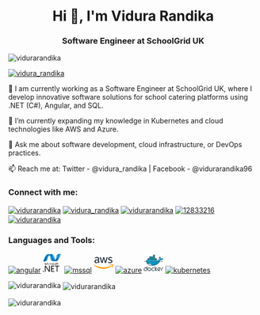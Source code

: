 <h1 align="center">Hi 👋, I'm Vidura Randika</h1> <h3 align="center">Software Engineer at SchoolGrid UK</h3> <p align="left"> <img src="https://komarev.com/ghpvc/?username=vidurarandika&label=Profile%20views&color=ff0000&style=flat-square" alt="vidurarandika" /> </p> <p align="left"> <a href="https://twitter.com/vidura_randika" target="blank"><img src="https://img.shields.io/twitter/follow/vidura_randika?logo=twitter&style=for-the-badge" alt="vidura_randika" /></a> </p>
🔭 I am currently working as a Software Engineer at SchoolGrid UK, where I develop innovative software solutions for school catering platforms using .NET (C#), Angular, and SQL.

🌱 I’m currently expanding my knowledge in Kubernetes and cloud technologies like AWS and Azure.

💬 Ask me about software development, cloud infrastructure, or DevOps practices.

📫 Reach me at: Twitter - @vidura_randika | Facebook - @vidurarandika96
<h3 align="left">Connect with me:</h3> <p align="left"> <a href="https://dev.to/vidurarandika" target="blank"><img align="center" src="https://raw.githubusercontent.com/rahuldkjain/github-profile-readme-generator/master/src/images/icons/Social/devto.svg" alt="vidurarandika" height="30" width="40" /></a> <a href="https://twitter.com/vidura_randika" target="blank"><img align="center" src="https://raw.githubusercontent.com/rahuldkjain/github-profile-readme-generator/master/src/images/icons/Social/twitter.svg" alt="vidura_randika" height="30" width="40" /></a> <a href="https://linkedin.com/in/vidurarandika" target="blank"><img align="center" src="https://raw.githubusercontent.com/rahuldkjain/github-profile-readme-generator/master/src/images/icons/Social/linked-in-alt.svg" alt="vidurarandika" height="30" width="40" /></a> <a href="https://stackoverflow.com/users/12833216" target="blank"><img align="center" src="https://raw.githubusercontent.com/rahuldkjain/github-profile-readme-generator/master/src/images/icons/Social/stack-overflow.svg" alt="12833216" height="30" width="40" /></a> <a href="https://fb.com/vidurarandika" target="blank"><img align="center" src="https://raw.githubusercontent.com/rahuldkjain/github-profile-readme-generator/master/src/images/icons/Social/facebook.svg" alt="vidurarandika" height="30" width="40" /></a> </p> <h3 align="left">Languages and Tools:</h3> <p align="left"> <a href="https://angular.io" target="_blank" rel="noreferrer"><img src="https://angular.io/assets/images/logos/angular/angular.svg" alt="angular" width="40" height="40" /></a> <a href="https://dotnet.microsoft.com/" target="_blank" rel="noreferrer"><img src="https://raw.githubusercontent.com/devicons/devicon/master/icons/dot-net/dot-net-original-wordmark.svg" alt="dotnet" width="40" height="40" /></a> <a href="https://www.microsoft.com/en-us/sql-server" target="_blank" rel="noreferrer"><img src="https://www.svgrepo.com/show/303229/microsoft-sql-server-logo.svg" alt="mssql" width="40" height="40" /></a> <a href="https://aws.amazon.com" target="_blank" rel="noreferrer"><img src="https://raw.githubusercontent.com/devicons/devicon/master/icons/amazonwebservices/amazonwebservices-original-wordmark.svg" alt="aws" width="40" height="40"/></a> <a href="https://azure.microsoft.com/en-in/" target="_blank" rel="noreferrer"><img src="https://www.vectorlogo.zone/logos/microsoft_azure/microsoft_azure-icon.svg" alt="azure" width="40" height="40" /></a> <a href="https://www.docker.com/" target="_blank" rel="noreferrer"><img src="https://raw.githubusercontent.com/devicons/devicon/master/icons/docker/docker-original-wordmark.svg" alt="docker" width="40" height="40"/></a> <a href="https://kubernetes.io" target="_blank" rel="noreferrer"><img src="https://www.vectorlogo.zone/logos/kubernetes/kubernetes-icon.svg" alt="kubernetes" width="40" height="40"/></a> <!-- Add more relevant tools here --> </p> <p><img align="left" src="https://github-readme-stats.vercel.app/api/top-langs?username=vidurarandika&show_icons=true&theme=dark&locale=en&layout=compact" alt="vidurarandika" /></p> <p>&nbsp;<img align="center" src="https://github-readme-stats.vercel.app/api?username=vidurarandika&show_icons=true&theme=dark&locale=en" alt="vidurarandika" /></p> <p><img align="center" src="https://github-readme-streak-stats.herokuapp.com/?user=vidurarandika&theme=dark" alt="vidurarandika" /></p>
